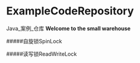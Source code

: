 # ExampleCodeRepository
Java_案例_仓库
**Welcome to the small warehouse**

#####自旋锁SpinLock

#####读写锁ReadWriteLock
